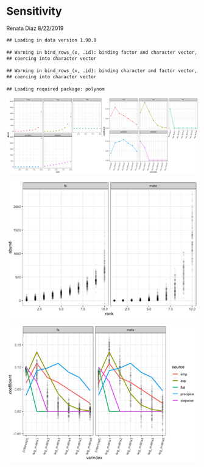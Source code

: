 Sensitivity
================
Renata Diaz
8/22/2019

    ## Loading in data version 1.90.0

    ## Warning in bind_rows_(x, .id): binding factor and character vector,
    ## coercing into character vector

    ## Warning in bind_rows_(x, .id): binding character and factor vector,
    ## coercing into character vector

    ## Loading required package: polynom

![](sensitivity_files/figure-markdown_github/generate%20and%20plot%20Leg%20coeffs-1.png)

![](sensitivity_files/figure-markdown_github/draw%20and%20plot%20fs%20and%20mete%20corpuses-1.png)

![](sensitivity_files/figure-markdown_github/fit%20and%20plot%20sims-1.png)
